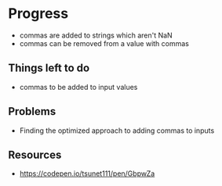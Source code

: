 # Progress

- commas are added to strings which aren't NaN
- commas can be removed from a value with commas

## Things left to do

- commas to be added to input values

## Problems

- Finding the optimized approach to adding commas to inputs

## Resources

- https://codepen.io/tsunet111/pen/GbpwZa
